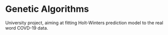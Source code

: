 # Genetic Algorithms

University project, aiming at fitting Holt-Winters prediction model to the real word COVD-19 data.

